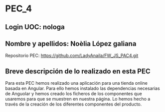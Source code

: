 # PEC_4

## Login UOC: nologa 
## Nombre y apellidos: Noèlia López galiana 
Repositorio PEC: https://github.com/LadyAnaila/FW_JS_PAC4.git

## Breve descripción de lo realizado en esta PEC
Para esta PEC hemos realizado una aplicación para una tienda online basada en Angular. Para ello hemos instalado las dependencias necesarias de Anguolar y hemos creado los ficheros de los componentes que usaremos para que se muestren en nuestra página. Lo hemos hecho a través de la creación de los diferentes componentes del producto. 
